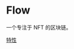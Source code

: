 # Flow
<p id="d8sB1iUWPaGsGsrth1piaD">

一个专注于 NFT 的区块链。

</p>

<p id="fzotiXtQH9ronT5J6aiyoz">

[特性](./%E7%89%B9%E6%80%A7/index.md)

</p>

<p id="v7F6Q1ZrKAPkcQs4CYncMz">



</p>
